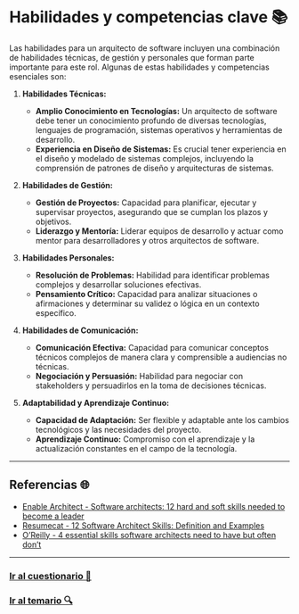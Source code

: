 # Habilidades y competencias clave 📚

Las habilidades para un arquitecto de software incluyen una combinación de habilidades técnicas, de gestión y personales que forman parte importante para este rol. Algunas de estas habilidades y competencias esenciales son:

1. **Habilidades Técnicas:**
   - **Amplio Conocimiento en Tecnologías:** Un arquitecto de software debe tener un conocimiento profundo de diversas tecnologías, lenguajes de programación, sistemas operativos y herramientas de desarrollo.
   - **Experiencia en Diseño de Sistemas:** Es crucial tener experiencia en el diseño y modelado de sistemas complejos, incluyendo la comprensión de patrones de diseño y arquitecturas de sistemas.

2. **Habilidades de Gestión:**
   - **Gestión de Proyectos:** Capacidad para planificar, ejecutar y supervisar proyectos, asegurando que se cumplan los plazos y objetivos.
   - **Liderazgo y Mentoría:** Liderar equipos de desarrollo y actuar como mentor para desarrolladores y otros arquitectos de software.

3. **Habilidades Personales:**
   - **Resolución de Problemas:** Habilidad para identificar problemas complejos y desarrollar soluciones efectivas.
   - **Pensamiento Crítico:** Capacidad para analizar situaciones o afirmaciones y determinar su validez o lógica en un contexto específico.

4. **Habilidades de Comunicación:**
   - **Comunicación Efectiva:** Capacidad para comunicar conceptos técnicos complejos de manera clara y comprensible a audiencias no técnicas.
   - **Negociación y Persuasión:** Habilidad para negociar con stakeholders y persuadirlos en la toma de decisiones técnicas.

5. **Adaptabilidad y Aprendizaje Continuo:**
   - **Capacidad de Adaptación:** Ser flexible y adaptable ante los cambios tecnológicos y las necesidades del proyecto.
   - **Aprendizaje Continuo:** Compromiso con el aprendizaje y la actualización constantes en el campo de la tecnología.

---

## Referencias 🌐

- [Enable Architect - Software architects: 12 hard and soft skills needed to become a leader](https://www.redhat.com/en/topics/cloud-native-apps/software-architect-skills)
- [Resumecat - 12 Software Architect Skills: Definition and Examples](https://resumecat.com)
- [O’Reilly - 4 essential skills software architects need to have but often don’t](https://www.oreilly.com)

---

### [Ir al cuestionario 📝](../../cuestionario/01-introduccion/habilidades.md)

### [Ir al temario 🔍](../../readme.md)
